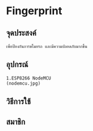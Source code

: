 # Fingerprint
## จุดประสงค์
    เพื่อป้องกันการขโมยรถ และมีความปลอดภับมากขึ้น
## อุปกรณ์
    1.ESP8266 NodeMCU
    (nodemcu.jpg)
## วิธีการใช้

## สมาชิก
